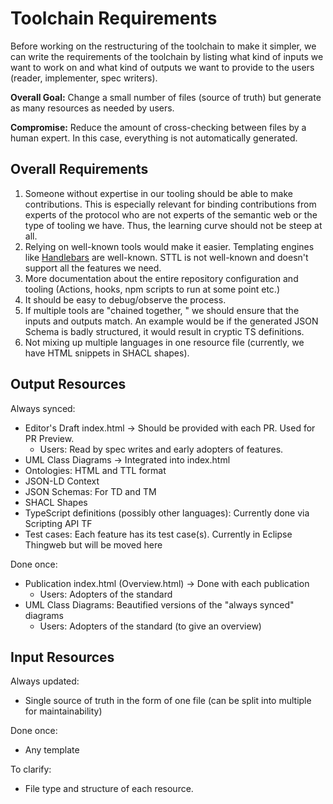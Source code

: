 # Toolchain Requirements

Before working on the restructuring of the toolchain to make it simpler, we can write the requirements of the toolchain 
by listing what kind of inputs we want to work on and what kind of outputs we want to provide to the users (reader, implementer, spec writers).

**Overall Goal:** Change a small number of files (source of truth) but generate as many resources as needed by users.

**Compromise:** Reduce the amount of cross-checking between files by a human expert. In this case, everything is not automatically generated.

## Overall Requirements

1. Someone without expertise in our tooling should be able to make contributions. This is especially relevant for binding contributions from experts of the protocol who are not experts of the semantic web or the type of tooling we have. Thus, the learning curve should not be steep at all.
  1. Relying on well-known tools would make it easier. Templating engines like [Handlebars](https://handlebarsjs.com/) are well-known. STTL is not well-known and doesn't support all the features we need.
  2. More documentation about the entire repository configuration and tooling (Actions, hooks, npm scripts to run at some point etc.)
2. It should be easy to debug/observe the process.
3. If multiple tools are "chained together, " we should ensure that the inputs and outputs match. An example would be if the generated JSON Schema is badly structured, it would result in cryptic TS definitions.
4. Not mixing up multiple languages in one resource file (currently, we have HTML snippets in SHACL shapes).

## Output Resources

Always synced:

- Editor's Draft index.html -> Should be provided with each PR. Used for PR Preview.
  - Users: Read by spec writes and early adopters of features.
- UML Class Diagrams -> Integrated into index.html
- Ontologies: HTML and TTL format
- JSON-LD Context
- JSON Schemas: For TD and TM
- SHACL Shapes
- TypeScript definitions (possibly other languages): Currently done via Scripting API TF
- Test cases: Each feature has its test case(s). Currently in Eclipse Thingweb but will be moved here

Done once:

- Publication index.html (Overview.html) -> Done with each publication
  - Users: Adopters of the standard
- UML Class Diagrams: Beautified versions of the "always synced" diagrams
  - Users: Adopters of the standard (to give an overview)

## Input Resources

Always updated:

- Single source of truth in the form of one file (can be split into multiple for maintainability)

Done once:

- Any template

To clarify:

- File type and structure of each resource.
